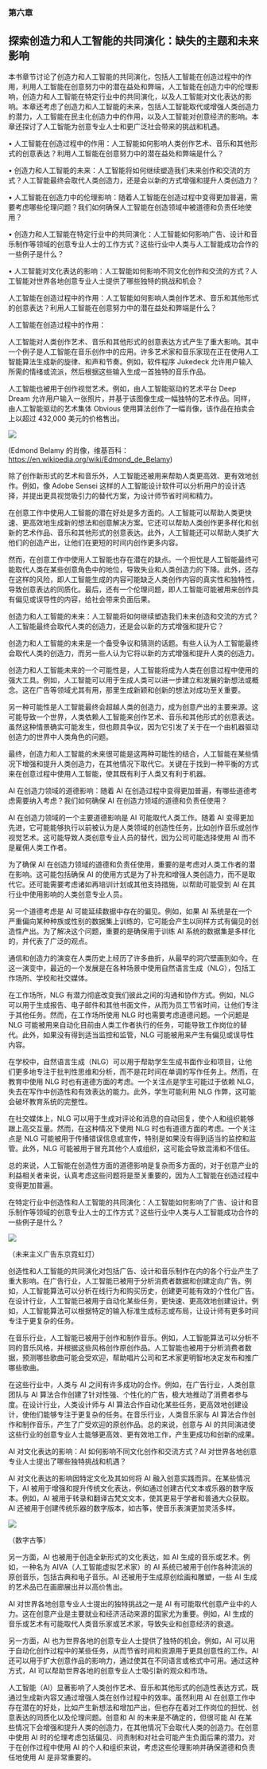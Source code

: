 ### 第六章

## 探索创造力和人工智能的共同演化：缺失的主题和未来影响

本书章节讨论了创造力和人工智能的共同演化，包括人工智能在创造过程中的作用，利用人工智能在创意努力中的潜在益处和弊端，人工智能在创造力中的伦理影响，创造力和人工智能在特定行业中的共同演化，以及人工智能对文化表达的影响。本章还考虑了创造力和人工智能的未来，包括人工智能取代或增强人类创造力的潜力，人工智能在民主化创造力中的作用，以及人工智能对创意经济的影响。本章还探讨了人工智能为创意专业人士和更广泛社会带来的挑战和机遇。

• 人工智能在创造过程中的作用：人工智能如何影响人类创作艺术、音乐和其他形式的创意表达？利用人工智能在创意努力中的潜在益处和弊端是什么？

• 创造力和人工智能的未来：人工智能将如何继续塑造我们未来创作和交流的方式？人工智能最终会取代人类创造力，还是会以新的方式增强和提升人类创造力？

• 人工智能在创造力中的伦理影响：随着人工智能在创造过程中变得更加普遍，需要考虑哪些伦理问题？我们如何确保人工智能在创造领域中被道德和负责任地使用？

• 创造力和人工智能在特定行业中的共同演化：人工智能如何影响广告、设计和音乐制作等领域的创意专业人士的工作方式？这些行业中人类与人工智能成功合作的一些例子是什么？

• 人工智能对文化表达的影响：人工智能如何影响不同文化创作和交流的方式？人工智能对世界各地创意专业人士提供了哪些独特的挑战和机会？

人工智能在创造过程中的作用：人工智能如何影响人类创作艺术、音乐和其他形式的创意表达？利用人工智能在创意努力中的潜在益处和弊端是什么？

人工智能在创造过程中的作用：

人工智能对人类创作艺术、音乐和其他形式的创意表达方式产生了重大影响。其中一个例子是人工智能在音乐创作中的应用。许多艺术家和音乐家现在正在使用人工智能算法生成新的旋律、和声和节奏。例如，软件程序 Jukedeck 允许用户输入所需的情绪或流派，然后根据这些输入生成一首独特的音乐作品。

人工智能也被用于创作视觉艺术。例如，由人工智能驱动的艺术平台 Deep Dream 允许用户输入一张照片，并基于该图像生成一幅独特的艺术作品。同样，由人工智能驱动的艺术集体 Obvious 使用算法创作了一幅肖像，该作品在拍卖会上以超过 432,000 美元的价格售出。

![](img/image-SQMJVJ70.jpg)

(Edmond Belamy 的肖像，维基百科：https://en.wikipedia.org/wiki/Edmond_de_Belamy)

除了创作新形式的艺术和音乐外，人工智能还被用来帮助人类更高效、更有效地创作。例如，像 Adobe Sensei 这样的人工智能设计软件可以分析用户的设计选择，并提出更具视觉吸引力的替代方案，为设计师节省时间和精力。

在创意工作中使用人工智能的潜在好处是多方面的。人工智能可以帮助人类更快速、更高效地生成新的想法和创意解决方案。它还可以帮助人类创作更多样化和创新的艺术作品、音乐和其他形式的创意表达。此外，人工智能还可以帮助人类扩大他们的创造产出，让他们在更短的时间内创作更多内容。

然而，在创意工作中使用人工智能也存在潜在的缺点。一个担忧是人工智能最终可能取代人类在某些创意角色中的地位，导致失业和人类创造力的下降。此外，还存在这样的风险，即人工智能生成的内容可能缺乏人类创作内容的真实性和独特性，导致创意表达的同质化。最后，还有一个伦理问题，即人工智能可能被用来创作具有偏见或误导性的内容，给社会带来负面后果。

创造力和人工智能的未来：人工智能将如何继续塑造我们未来创造和交流的方式？人工智能最终会取代人类的创造力，还是会以新的方式增强和提升它？

创造力和人工智能的未来是一个备受争议和猜测的话题。有些人认为人工智能最终会取代人类的创造力，而另一些人认为它将以新的方式增强和提升人类的创造力。

创造力和人工智能未来的一个可能性是，人工智能将成为人类在创意过程中使用的强大工具。例如，人工智能可以用于生成人类可以进一步建立和发展的新想法或概念。这在广告等领域尤其有用，那里生成新颖和创新的想法对成功至关重要。

另一种可能性是人工智能最终会超越人类的创造力，成为创意产出的主要来源。这可能导致一个世界，人类依赖人工智能来创作艺术、音乐和其他形式的创意表达。虽然这种情景确实可能发生，但也颇具争议，因为它引发了关于在一个由机器驱动创造力的世界中人类角色的问题。

最终，创造力和人工智能的未来很可能是这两种可能性的结合，人工智能在某些情况下增强和提升人类创造力，在其他情况下取代它。关键在于找到一种平衡的方式来在创意过程中使用人工智能，使其既有利于人类又有利于机器。

AI 在创造力领域的道德影响：随着 AI 在创造过程中变得更加普遍，有哪些道德考虑需要纳入考虑？我们如何确保 AI 在创造力领域的道德和负责任使用？

AI 在创造力领域的一个主要道德影响是 AI 可能取代人类工作。随着 AI 变得更加先进，它可能能够执行以前被认为是人类领域的创造性任务，比如创作音乐或创作视觉艺术。这可能导致人类创意专业人员的替代，因为公司可能选择使用 AI 而不是雇佣人类工作者。

为了确保 AI 在创造力领域的道德和负责任使用，重要的是考虑对人类工作者的潜在影响。这可能包括确保 AI 的使用方式是为了补充和增强人类创造力，而不是取代它。还可能需要考虑诸如再培训计划或其他支持措施，以帮助可能受到 AI 在其行业中使用影响的人类创意专业人员。

另一个道德考虑是 AI 可能延续数据中存在的偏见。例如，如果 AI 系统是在一个严重偏向某种种族或性别的数据集上训练的，它可能会产生以同样方式有偏见的创造性产出。为了解决这个问题，重要的是确保用于训练 AI 系统的数据集是多样化的，并代表了广泛的观点。

通信和创造力的演变在人类历史上经历了许多曲折，从最早的洞穴壁画到如今。在这一演变中，最近的一个发展是在各种场景中使用自然语言生成（NLG），包括工作场所、学校和社交媒体。

在工作场所，NLG 有潜力彻底改变我们彼此之间的沟通和协作方式。例如，NLG 可以用于生成报告、电子邮件和其他书面文件，从而为员工节省时间，让他们专注于其他任务。然而，在工作场所使用 NLG 时也需要考虑道德问题。一个问题是 NLG 可能被用来自动化目前由人类工作者执行的任务，可能导致工作岗位的替代。此外，如果没有得到适当监控和监管，NLG 可能被用来产生有偏见或误导性内容。

在学校中，自然语言生成（NLG）可以用于帮助学生生成书面作业和项目，让他们更多地专注于批判性思维和分析，而不是花时间在单调的写作任务上。然而，在教育中使用 NLG 时也有道德方面的考虑。一个关注点是学生可能过于依赖 NLG，失去在写作中创造性和有效表达的能力。此外，学生可能利用 NLG 作弊，这可能会破坏教育系统的完整性。

在社交媒体上，NLG 可以用于生成对评论和消息的自动回复，使个人和组织能够跟上高交互量。然而，在这种情况下使用 NLG 时也有道德方面的考虑。一个关注点是 NLG 可能被用于传播错误信息或宣传，特别是如果没有得到适当的监控和监管。此外，NLG 可能被用于冒充其他个人或组织，这可能会导致混淆和不信任。

总的来说，人工智能在创造性方面的道德影响是复杂而多方面的，对于创意产业的利益相关者来说，认真考虑这些问题将是至关重要的，因为人工智能在创造过程中变得更加普遍。

在特定行业中创造性和人工智能的共同演化：人工智能如何影响了广告、设计和音乐制作等领域的创意专业人士的工作方式？这些行业中人类与人工智能成功合作的一些例子是什么？

![](img/image-5OQTIONO.jpg)

（未来主义广告东京霓虹灯）

创造性和人工智能的共同演化对包括广告、设计和音乐制作在内的各个行业产生了重大影响。在广告行业，人工智能已被用于分析消费者数据和创建定向广告。例如，人工智能算法可以分析在线行为和购买历史，创建更可能有效的个性化广告。在设计行业，人工智能已被用于自动化某些任务，更快速、更高效地创建设计。例如，人工智能算法可以根据特定的输入标准生成标志或布局，让设计师有更多时间专注于更复杂的任务。

在音乐行业，人工智能已被用于创作和制作音乐。例如，人工智能算法可以分析不同的音乐风格，并根据这些风格创作原创作品。人工智能也被用于分析消费者数据，预测哪些歌曲可能会受欢迎，帮助唱片公司和艺术家更明智地决定发布和推广哪些歌曲。

在这些行业中，人类与 AI 之间有许多成功的合作。例如，在广告行业，人类创意团队与 AI 算法合作创建了针对性强、个性化的广告，极大地推动了消费者参与度。在设计行业，人类设计师与 AI 算法合作自动化某些任务，更高效地创建设计，使他们能够专注于更复杂的任务。在音乐行业，人类音乐家与 AI 算法合作创作和制作音乐，产生了广受欢迎的原创作品。总的来说，创意与 AI 的共同演进使这些行业的创意专业人士能够更高效、更有效地工作，产生更成功和创新的成果。

AI 对文化表达的影响：AI 如何影响不同文化创作和交流方式？AI 对世界各地创意专业人士提出了哪些独特挑战和机遇？

AI 对文化表达的影响因特定文化及其如何将 AI 融入创意实践而异。在某些情况下，AI 被用于增强和提升传统文化表达，例如通过创建古代文本或乐器的数字版本。例如，AI 被用于转录和翻译古梵文文本，使其更易于学者和普通大众获取。AI 还被用于创建传统乐器的数字版本，如古筝，使音乐表演更加灵活多样。

![](img/image-XLSYPPEH.jpg)

（数字古筝）

另一方面，AI 也被用于创造全新形式的文化表达，如 AI 生成的音乐或艺术。例如，一种名为 AIVA（人工智能虚拟艺术家）的 AI 系统已被用于创作各种流派的原创音乐，包括古典和电子音乐。AI 还被用于生成原创绘画和雕塑，一些 AI 生成的艺术品已在画廊展出并以高价售出。

AI 对世界各地创意专业人士提出的独特挑战之一是 AI 有可能取代创意产业中的人力。这在创意产业是主要就业和经济活动来源的国家尤为重要。例如，AI 生成的音乐或艺术有可能取代人类音乐家或艺术家，导致失业和创意经济的衰退。

另一方面，AI 也为世界各地的创意专业人士提供了独特的机会。例如，AI 可以用于自动化创作过程中的某些任务，从而节省时间和资源用于更具创意性的工作。AI 还可以用于扩大创意作品的影响力，通过使其在不同语言或格式中可用。通过这种方式，AI 可以帮助世界各地的创意专业人士吸引新的观众和市场。

人工智能（AI）显著影响了人类创作艺术、音乐和其他形式的创造性表达方式，既通过生成新内容又通过增强人类在创作过程中的效率。虽然利用 AI 在创意工作中存在潜在的好处，比如产生新想法和增加产出，但也存在着对工作岗位的担忧、创意表达的同质化以及伦理问题。创意和 AI 的未来是不确定的，但很可能 AI 在某些情况下会增强和提升人类的创造力，在其他情况下会取代人类的创造力。在创意中使用 AI 时的伦理考虑包括偏见、问责制和对社会可能产生负面后果的潜力。对于在创作过程中使用 AI 的个人和组织来说，考虑这些伦理影响并确保道德和负责任地使用 AI 是非常重要的。
